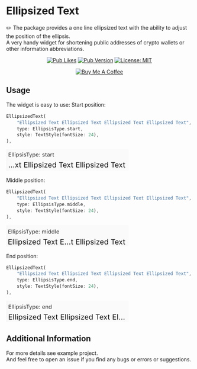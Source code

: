 # Ellipsized Text
✏️ The package provides a one line ellipsized text with the ability to adjust the position of the ellipsis.\
A very handy widget for shortening public addresses of crypto wallets or other information abbreviations.

<div align="center">

  <a href="">![Pub Likes](https://img.shields.io/pub/likes/ellipsized_text?color=success)</a>
  <a href="">![Pub Version](https://img.shields.io/pub/v/ellipsized_text?color=important)</a>
  <a href="https://opensource.org/licenses/MIT"><img src="https://img.shields.io/badge/license-MIT-blue.svg" alt="License: MIT"></a>

</div>

<div align="center">
  <a href="https://www.buymeacoffee.com/ivangalkin" target="_blank"><img src="https://cdn.buymeacoffee.com/buttons/v2/default-yellow.png" alt="Buy Me A Coffee" height="32px" width= "128px"></a>
</div>

## Usage
The widget is easy to use:
Start position:
```dart
EllipsizedText(
    "Ellipsized Text Ellipsized Text Ellipsized Text Ellipsized Text",
    type: EllipsisType.start,
    style: TextStyle(fontSize: 24),
),
```
![](https://github.com/ivangalkindeveloper/ellipsized_text/blob/master/images/ellipsized_text_start.png)

Middle position:
```dart
EllipsizedText(
    "Ellipsized Text Ellipsized Text Ellipsized Text Ellipsized Text",
    type: EllipsisType.middle,
    style: TextStyle(fontSize: 24),
),
```
![](https://github.com/ivangalkindeveloper/ellipsized_text/blob/master/images/ellipsized_text_middle.png)

End position:
```dart
EllipsizedText(
    "Ellipsized Text Ellipsized Text Ellipsized Text Ellipsized Text",
    type: EllipsisType.end,
    style: TextStyle(fontSize: 24),
),
```
![](https://github.com/ivangalkindeveloper/ellipsized_text/blob/master/images/ellipsized_text_end.png)

## Additional Information
For more details see example project.\
And feel free to open an issue if you find any bugs or errors or suggestions.
